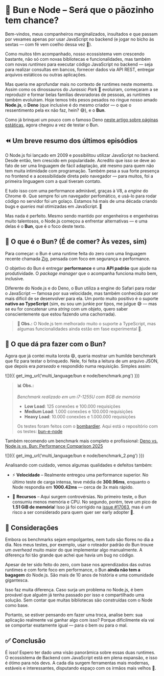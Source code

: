 # 🥖 Bun e Node – Será que o pãozinho tem chance?

Bem-vindos, meus companheiros marginalizados, insultados e que passam por vexames apenas por usar JavaScript no backend (e jogar no bicho às sextas — com fé vem coelho dessa vez 🙏).

Como muitos têm acompanhado, nosso ecossistema vem crescendo bastante, não só com novas bibliotecas e funcionalidades, mas também com novas *runtimes* para executar código JavaScript no backend — seja para realizar consultas em bancos, fornecer dados via API REST, entregar arquivos estáticos ou outras aplicações.

Mas queria me aprofundar mais no contexto de runtimes neste momento. Assim como os dinossauros do *Jurassic Park* 🦖 evoluíram, começaram a se reproduzir e formar belas famílias devoradoras de pessoas, as runtimes também evoluíram. Hoje temos três pesos pesados no ringue nosso amado **Node.js**, o **Deno** (que inclusive é do mesmo criador — o que o ressentimento pela ex não faz, hein? 😅), e o **Bun**.

Como já brinquei um pouco com o famoso Deno [neste artigo sobre páginas estáticas](https://dev.to/xandecodes/criando-uma-api-de-paginas-estaticas-basica-com-deno-t-rex-5h8o), agora chegou a vez de testar o Bun.

## ⏪ Um breve resumo dos últimos episódios

O Node.js foi lançado em 2009 e possibilitou utilizar JavaScript no backend. Desde então, tem crescido em popularidade. Acredito que isso se deve ao fato de ser uma linguagem de fácil adaptação, até mesmo para quem não tem muita intimidade com programação. Também pesa a sua forte presença no frontend e a acessibilidade direta pelo navegador — para muitos, foi a primeira linguagem com a qual tiveram contato.

E tudo isso com uma performance admirável, graças à V8, a *engine* do Chrome ⚙️. Que sempre foi um navegador perfomático, e usá-lo para rodar código no servidor foi um golaço. Estamos há mais de uma década criando bugs e *queries* mal otimizadas em JavaScript. 🫠

Mas nada é perfeito. Mesmo sendo mantido por engenheiros e engenheiras muito talentosos, o Node.js começou a enfrentar alternativas — e uma delas é o **Bun**, que é o foco deste texto.

## 🍔 O que é o Bun? (É de comer? Às vezes, sim)

Para começar: o Bun é uma runtime feita do zero com uma linguagem recente chamada [Zig](https://www.youtube.com/watch?v=kxT8-C1vmd4), pensada com foco em segurança e performance.

O objetivo do Bun é entregar **performance** e uma **API padrão** que ajude na produtividade. O *package manager* que o acompanha funciona muito bem, inclusive.

Diferente do Node.js e do Deno, o Bun utiliza a engine do Safari para rodar o JavaScript — famosa por sua velocidade, mas também conhecida por ser mais difícil de se desenvolver para ela. Um ponto muito positivo é o suporte **nativo ao TypeScript** (sim, eu sou um junkie por tipos, me julgue 😅 — mas se eu for concatenar uma *string* com um objeto, quero saber conscientemente que estou fazendo uma cachorrada).

> **📌 Obs.:** O Node.js tem melhorado muito o suporte a TypeScript, mas algumas funcionalidades ainda estão em fase experimental 🧪.

## 🧪 O que dá pra fazer com o Bun?

Agora que já contei muita lorota 😄, queria mostrar um humilde benchmark que fiz para testar o brinquedo. Nele, foi feita a leitura de um arquivo JSON, que depois era *parseado* e respondido numa requisição. Simples assim:

![]({{ get_img_url('multi_language/bun e node/benchmark.png') }})

> **📊 Obs.:**
>
> *Benchmark realizado em um i7-1255U com 8GB de memória*
>
> - **Low Load**: 125 conexões e 100.000 requisições  
> - **Medium Load**: 1.000 conexões e 100.000 requisições  
> - **Heavy Load**: 10.000 conexões e 1.000.000 requisições  
>
> Os testes foram feitos com o [bombardier](https://github.com/codesenberg/bombardier). Aqui está o repositório com os testes: [bun-e-node](https://github.com/XandeCoding/codigos-de-artigos/tree/main/multi_language/bun%20e%20node)

Também recomendo um benchmark mais completo e profissional: [Deno vs. Node.js vs. Bun: Performance Comparison 2025](https://www.youtube.com/watch?v=DpDHPoStZZ8)

![]({{ get_img_url('multi_language/bun e node/benchmark_2.png') }})

Analisando com cuidado, vemos algumas qualidades e defeitos também:

- ⚡ **Velocidade** – Realmente entregou uma performance superior. No último teste de carga intensa, teve média de **300.96ms**, enquanto o Node respondia em **1000.42ms** — cerca de 3x mais rápido.

- 🧠 **Recursos** – Aqui surgem controvérsias. No primeiro teste, o Bun consumiu menos memória e CPU. No segundo, porém, teve um pico de **1.51 GiB de memória**! Isso já foi corrigido na [issue #17063](https://github.com/oven-sh/bun/issues/17063), mas é um risco a ser considerado para quem quer ser early adopter 🧪.

## 💭 Considerações

Embora os benchmarks sejam empolgantes, nem tudo são flores no dia a dia. Nos meus testes, por exemplo, usar o roteador padrão do Bun trouxe um *overhead* muito maior do que implementar algo manualmente. A diferença foi tão grande que achei que havia um bug no código.

Apesar de ter sido feito do zero, com base nos aprendizados das outras runtimes e com forte foco em performance, o Bun **ainda não tem a bagagem** do Node.js. São mais de 10 anos de história e uma comunidade gigantesca.

Isso faz muita diferença. Caso surja um problema no Node.js, é bem provável que alguém já tenha passado por isso e compartilhado uma solução. Sem contar que muitas bibliotecas são construídas com o Node como base.

Portanto, se estiver pensando em fazer uma troca, analise bem: sua aplicação realmente vai ganhar algo com isso? Porque dificilmente ela vai se comportar exatamente igual — para o bem ou para o mal.

## ✅ Conclusão

É isso! Espero ter dado uma visão panorâmica sobre essas duas runtimes. O ecossistema de Backend com JavaScript está em plena expansão, e isso é ótimo para nós devs. A cada dia surgem ferramentas mais modernas, estáveis e interessantes, disputando espaço com os irmãos mais velhos 🧓.

